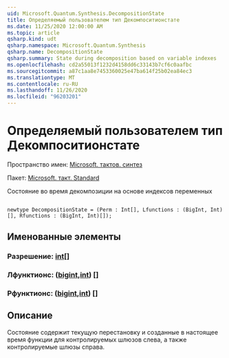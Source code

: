 ```yaml
---
uid: Microsoft.Quantum.Synthesis.DecompositionState
title: Определяемый пользователем тип Декомпоситионстате
ms.date: 11/25/2020 12:00:00 AM
ms.topic: article
qsharp.kind: udt
qsharp.namespace: Microsoft.Quantum.Synthesis
qsharp.name: DecompositionState
qsharp.summary: State during decomposition based on variable indexes
ms.openlocfilehash: cd2a55013f1232d4158dd6c33143b7cf6c0aafbc
ms.sourcegitcommit: a87c1aa8e7453360025e47ba614f25b02ea84ec3
ms.translationtype: MT
ms.contentlocale: ru-RU
ms.lasthandoff: 11/26/2020
ms.locfileid: "96203201"
---
```

# <a name="decompositionstate-user-defined-type"></a>Определяемый пользователем тип Декомпоситионстате

Пространство имен: [Microsoft. тактов. синтез](xref:Microsoft.Quantum.Synthesis)

Пакет: [Microsoft. такт. Standard](https://nuget.org/packages/Microsoft.Quantum.Standard)


Состояние во время декомпозиции на основе индексов переменных

```qsharp

newtype DecompositionState = (Perm : Int[], Lfunctions : (BigInt, Int)[], Rfunctions : (BigInt, Int)[]);
```



## <a name="named-items"></a>Именованные элементы

### <a name="perm--int"></a>Разрешение: [int](xref:microsoft.quantum.lang-ref.int)[]


### <a name="lfunctions--bigintint"></a>Лфунктионс: ([bigint](xref:microsoft.quantum.lang-ref.bigint),[int](xref:microsoft.quantum.lang-ref.int)) []


### <a name="rfunctions--bigintint"></a>Рфунктионс: ([bigint](xref:microsoft.quantum.lang-ref.bigint),[int](xref:microsoft.quantum.lang-ref.int)) []



## <a name="description"></a>Описание

Состояние содержит текущую перестановку и созданные в настоящее время функции для контролируемых шлюзов слева, а также контролируемые шлюзы справа.